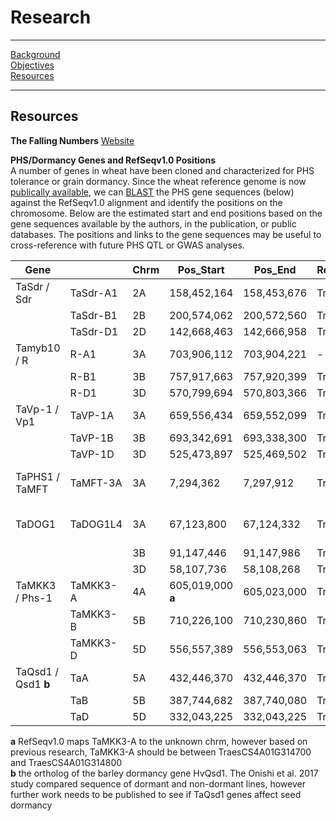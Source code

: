 # Research <a id="top"></a>   

---------

[Background](./research.html)  
[Objectives](./objectives.html)  
[Resources]()  

----------

## Resources 


**The Falling Numbers** [Website](http://steberlab.org/project7599.php)   

**PHS/Dormancy Genes and RefSeqv1.0 Positions**    
A number of genes in wheat have been cloned and characterized for PHS tolerance or grain dormancy. Since the wheat reference genome is now [publically available](https://www.wheatgenome.org/News/Latest-news/Reference-Sequence), we can [BLAST](https://urgi.versailles.inra.fr/blast_iwgsc/blast.php) the PHS gene sequences (below) against the RefSeqv1.0 alignment and identify the positions on the chromosome. Below are the estimated start and end positions based on the gene sequences available by the authors, in the publication, or public databases. The positions and links to the gene sequences may be useful to cross-reference with future PHS QTL or GWAS analyses.  

| Gene   |  | Chrm | Pos_Start    | Pos_End      | RefSeqv1.0_Gene_Name     | Reference        | Gene_Seq            |
| ------- | ------------ | ---- | ------------ | ------------ | ----------------------------------------- | ---------------------- | ------------------------------------------------------------ |
| TaSdr /    Sdr  | TaSdr-A1     | 2A   | 158,452,164  | 158,453,676  | TraesCS2A01G191400                        | [Zhang et al., 2014](https://link.springer.com/article/10.1007/s11032-013-9935-8)     | [KF021988](http://getentry.ddbj.nig.ac.jp/getentry/na/KF021988?filetype=html) |
|   | TaSdr-B1     | 2B   | 200,574,062  | 200,572,560  | TraesCS2B02G215300                        |                        | [KF021990](http://getentry.ddbj.nig.ac.jp/getentry/na/KF021990?filetype=html) |
|   | TaSdr-D1     | 2D   | 142,668,463  | 142,666,958  | TraesCS2D01G196200                        |                        | [KF021992](http://getentry.ddbj.nig.ac.jp/getentry/na/KF021992?filetype=html) |
| Tamyb10 /  R  | R-A1         | 3A   | 703,906,112  | 703,904,221  | - | [Himi et al., 2011]()      | [AB599721](https://www.ebi.ac.uk/ena/data/view/AB599721)               |
|   | R-B1         | 3B   | 757,917,663  | 757,920,399  | TraesCS3B01G515900                        |                        | [AB191459](https://www.ebi.ac.uk/ena/data/view/AB191459)                 |
|    | R-D1         | 3D   | 570,799,694  | 570,803,366  | TraesCS3D01G468400                        |                        | [AB191460](https://www.ebi.ac.uk/ena/data/view/AB191460)                 |
| TaVp-1 / Vp1      | TaVP-1A      | 3A   | 659,556,434  | 659,552,099  | TraesCS3A01G417300                        | [Yang et al., 2014](https://www.ncbi.nlm.nih.gov/pmc/articles/PMC5097096/)      | [Vp-1A](https://www.ncbi.nlm.nih.gov/gene/?term=Vp-1A) |
|   | TaVP-1B      | 3B   | 693,342,691  | 693,338,300  | TraesCS3B01G452200                        |                        | [AJ400713](http://getentry.ddbj.nig.ac.jp/getentry/na/AJ400713?filetype=html) |
|    | TaVP-1D      | 3D   | 525,473,897  | 525,469,502  | TraesCS3D01G412800                        |                        | [AJ400714](http://getentry.ddbj.nig.ac.jp/getentry/na/AJ400714?filetype=html) |
| TaPHS1 / TaMFT    | TaMFT-3A     | 3A   | 7,294,362    | 7,297,912    | TraesCS3A02G006600                        | [Nakamura et al., 2011](http://www.plantcell.org/content/23/9/3215)  | [G1UE17 ](https://www.uniprot.org/uniprot/G1UE17)                       |
| TaDOG1       | TaDOG1L4     | 3A   | 67,123,800   | 67,124,332   | TraesCS3A01G103500                        | [Ashikawa et al., 2013](http://www.sciencedirect.com/science/article/pii/S0168945213000678) | [AB555729](https://www.ebi.ac.uk/ena/data/view/AB555729)                 |
|   |              | 3B   | 91,147,446   | 91,147,986   | TraesCS3B01G120900                        |                        |                                                              |
|   |              | 3D   | 58,107,736   | 58,108,268   | TraesCS3D01G105800                        |                        |                                                              |
| TaMKK3 / Phs-1    | TaMKK3-A     | 4A   | 605,019,000 **a** | 605,023,000 | TraesCSU01G167000                         | [Torada et al., 2016](http://www.cell.com/current-biology/fulltext/S0960-9822(16)30010-0?_returnURL=http%3A%2F%2Flinkinghub.elsevier.com%2Fretrieve%2Fpii%2FS0960982216300100%3Fshowall%3Dtrue)    | [LC091368](http://getentry.ddbj.nig.ac.jp/getentry/na/LC091368?filetype=html) |
|   | TaMKK3-B     | 5B   | 710,226,100  | 710,230,860  | TraesCS5B01G565100                        |                        |                                                              |
|   | TaMKK3-D     | 5D   | 556,557,389  | 556,553,063  | TraesCS5D01G549600                        |                        | [LC091372](http://getentry.ddbj.nig.ac.jp/getentry/na/LC091372?filetype=html) |
| TaQsd1 / Qsd1 **b**    | TaA          | 5A   | 432,446,370  | 432,446,370  | TraesCS5D01G224200                        | [Onishi et al., 2017](https://doi.org/10.1186/s12864-017-3880-6)    | [Qsd1](https://static-content.springer.com/esm/art%3A10.1186%2Fs12864-017-3880-6/MediaObjects/12864_2017_3880_MOESM2_ESM.zip) |
|    | TaB          | 5B   | 387,744,682  | 387,740,080  | TraesCS5B01G214700                        |                        |                                                              |
|   | TaD          | 5D   | 332,043,225  | 332,043,225  | TraesCS5D01G224200                        |                        |                                                              |  

**a** RefSeqv1.0 maps TaMKK3-A to the unknown chrm, however based on previous research, TaMKK3-A should be between TraesCS4A01G314700 and TraesCS4A01G314800   
**b** the ortholog of the barley dormancy gene HvQsd1. The Onishi et al. 2017 study compared sequence of dormant and non-dormant lines, however further work needs to be published to see if TaQsd1 genes affect seed dormancy
